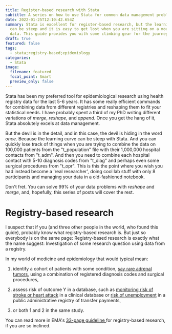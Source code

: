 ```yaml
---
title: Register-based research with Stata
subtitle: A series on how to use Stata for common data management problems registry-data
date: 2022-01-25T12:10:42.654Z
summary: Stata is excellent for register-based research, but the learning curve
  can be steep and it is easy to get lost when you are sitting on a mountain of
  data. This guide provides you with some climbing gear for the journey.
draft: true
featured: false
tags:
  - stata;registry-based;epidemiology
categories:
  - Stata
image:
  filename: featured
  focal_point: Smart
  preview_only: false
---
```

Stata has been my preferred tool for epidemiological research using health registry data for the last 5-6 years. It has some really efficient commands for combining data from different registries and reshaping them to fit your statistical needs. I have probably spent a third of my PhD writing different variations of *merge*, *reshape*, and *append*. Once you get the hang of it, Stata absolutely excels at data management.

But the devil is in the detail, and in this case, the devil is hiding in the word *once*. Because the learning curve can be steep with Stata. And you can quickly lose track of things when you are trying to combine the data on 100,000 patients from the "t_population" file with their 1,000,000 hospital contacts from "t_adm". And then you need to combine each hospital contact with 5-10 diagnosis codes from "t_diag" and perhaps even some surgical procedures from "t_opr". This is this the point where you wish you had instead become a 'real researcher', doing cool lab stuff with only 8 participants and managing your data in a old-fashioned notebook. 

Don't fret. You can solve 99% of your data problems with *reshape* and *merge*, and, hopefully, this series of posts will cover the rest. 

# Registry-based research

I suspect that if you (and three other people in the world, who found this guide), probably know what registry-based research is. But just so everybody is on the same page: Registry-based research is exactly what the name suggest: Investigation of some research question using data from a registry. 

In my world of medicine and epidemiology that would typical mean:

1) identify a cohort of patients with some condition, [say rare adrenal tumors](https://www.dovepress.com/pheochromocytoma-in-denmark-during-1977-2016-validating-diagnosis-code-peer-reviewed-fulltext-article-CLEP), using a combination of registered diagnosis codes and surgical procedures,

2) assess risk of outcome Y in a database, such as [monitoring risk of stroke or heart attack](https://pubmed.ncbi.nlm.nih.gov/30419601/) in a clinical database or [risk of unemployment](https://ssrn.com/abstract=4000566) in a public administrative registry of transfer payments, 

3) or both 1 and 2 in the same study.

You can read more in EMA's [33-page guideline ](https://www.ema.europa.eu/en/guideline-registry-based-studies)for registry-based research, if you are so inclined.